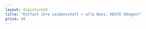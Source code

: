 ```yaml
---
layout: digistore24
title: "Entfach ihre Leidenschaft + alle Boni: HEUTE 50ngeot"
price: 49
---
```

